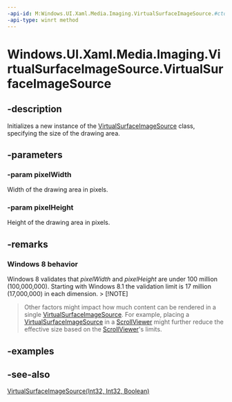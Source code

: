 ```yaml
---
-api-id: M:Windows.UI.Xaml.Media.Imaging.VirtualSurfaceImageSource.#ctor(System.Int32,System.Int32)
-api-type: winrt method
---
```


<!-- Method syntax
public VirtualSurfaceImageSource(System.Int32 pixelWidth, System.Int32 pixelHeight)
-->

# Windows.UI.Xaml.Media.Imaging.VirtualSurfaceImageSource.VirtualSurfaceImageSource

## -description
Initializes a new instance of the [VirtualSurfaceImageSource](virtualsurfaceimagesource.md) class, specifying the size of the drawing area.


## -parameters
### -param pixelWidth
Width of the drawing area in pixels.

### -param pixelHeight
Height of the drawing area in pixels.

## -remarks
<!--The following remark is relevant for Windows 8 > 8.1 migration. See WBB 464445-->
### Windows 8 behavior

Windows 8 validates that *pixelWidth* and *pixelHeight* are under 100 million (100,000,000). Starting with Windows 8.1 the validation limit is 17 million (17,000,000) in each dimension. > [!NOTE]
> Other factors might impact how much content can be rendered in a single [VirtualSurfaceImageSource](virtualsurfaceimagesource.md). For example, placing a [VirtualSurfaceImageSource](virtualsurfaceimagesource.md) in a [ScrollViewer](../windows.ui.xaml.controls/scrollviewer.md) might further reduce the effective size based on the [ScrollViewer](../windows.ui.xaml.controls/scrollviewer.md)'s limits.

## -examples

## -see-also
[VirtualSurfaceImageSource(Int32, Int32, Boolean)](virtualsurfaceimagesource_virtualsurfaceimagesource_566678036.md)
